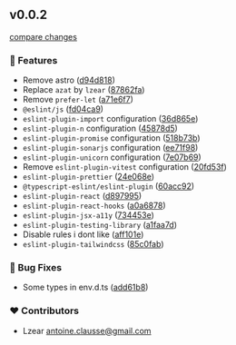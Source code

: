 
## v0.0.2

[compare changes](https://github.com/lzear/eslint-config/compare/v1.7.1...v0.0.2)

### 🚀 Features

- Remove astro ([d94d818](https://github.com/lzear/eslint-config/commit/d94d818))
- Replace `azat` by `lzear` ([87862fa](https://github.com/lzear/eslint-config/commit/87862fa))
- Remove `prefer-let` ([a71e6f7](https://github.com/lzear/eslint-config/commit/a71e6f7))
- `@eslint/js` ([fd04ca9](https://github.com/lzear/eslint-config/commit/fd04ca9))
- `eslint-plugin-import` configuration ([36d865e](https://github.com/lzear/eslint-config/commit/36d865e))
- `eslint-plugin-n` configuration ([45878d5](https://github.com/lzear/eslint-config/commit/45878d5))
- `eslint-plugin-promise` configuration ([518b73b](https://github.com/lzear/eslint-config/commit/518b73b))
- `eslint-plugin-sonarjs` configuration ([ee71f98](https://github.com/lzear/eslint-config/commit/ee71f98))
- `eslint-plugin-unicorn` configuration ([7e07b69](https://github.com/lzear/eslint-config/commit/7e07b69))
- Remove `eslint-plugin-vitest` configuration ([20fd53f](https://github.com/lzear/eslint-config/commit/20fd53f))
- `eslint-plugin-prettier` ([24e068e](https://github.com/lzear/eslint-config/commit/24e068e))
- `@typescript-eslint/eslint-plugin` ([60acc92](https://github.com/lzear/eslint-config/commit/60acc92))
- `eslint-plugin-react` ([d897995](https://github.com/lzear/eslint-config/commit/d897995))
- `eslint-plugin-react-hooks` ([a0a6878](https://github.com/lzear/eslint-config/commit/a0a6878))
- `eslint-plugin-jsx-a11y` ([734453e](https://github.com/lzear/eslint-config/commit/734453e))
- `eslint-plugin-testing-library` ([a1faa7d](https://github.com/lzear/eslint-config/commit/a1faa7d))
- Disable rules i dont like ([aff101e](https://github.com/lzear/eslint-config/commit/aff101e))
- `eslint-plugin-tailwindcss` ([85c0fab](https://github.com/lzear/eslint-config/commit/85c0fab))

### 🐞 Bug Fixes

- Some types in env.d.ts ([add61b8](https://github.com/lzear/eslint-config/commit/add61b8))

### ❤️ Contributors

- Lzear <antoine.clausse@gmail.com>

